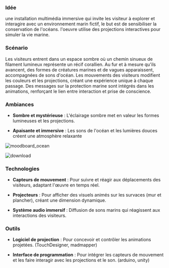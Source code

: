 ### Idée

une installation multimédia immersive qui invite les visiteur à explorer et interagire avec un environnement marin fictif, le but est de sensibiliser la conservation de l'océans. l'oeuvre utilise des projections interactives pour simuler la vie marine.
### Scénario

Les visiteurs entrent dans un espace sombre où un chemin sinueux de filament lumineux représente un récif corallien. Au fur et à mesure qu'ils avancent, des formes de créatures marines et de vagues apparaissent, accompagnées de sons d'océan. Les mouvements des visiteurs modifient les couleurs et les projections, créant une expérience unique à chaque passage. Des messages sur la protection marine sont intégrés dans les animations, renforçant le lien entre interaction et prise de conscience.

### Ambiances

- **Sombre et mystérieuse** : L'éclairage sombre met en valeur les formes lumineuses et les projections.

- **Apaisante et immersive** : Les sons de l'océan et les lumières douces créent une atmosphère relaxante

 ![moodboard_ocean](https://github.com/user-attachments/assets/b30a5d76-a3f7-43eb-8cae-58707702c25e)

 ![download](https://github.com/user-attachments/assets/61c27e05-add1-40d6-a547-8a6735a4ee40)


### Technologies

- **Capteurs de mouvement** : Pour suivre et réagir aux déplacements des visiteurs, adaptant l'œuvre en temps réel.

- **Projecteurs** : Pour afficher des visuels animés sur les survaces (mur et plancher), créant une dimension dynamique.

- **Système audio immersif** : Diffusion de sons marins qui réagissent aux interactions des visiteurs.

### Outils

- **Logiciel de projection** : Pour concevoir et contrôler les animations projetées. (TouchDesigner, madmapper)

- **Interface de programmation** : Pour intégrer les capteurs de mouvement et les faire interagir avec les projections et le son. (arduino, unity)

